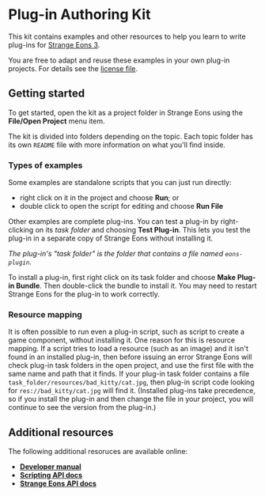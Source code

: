 # Plug-in Authoring Kit
This kit contains examples and other resources to help
you learn to write plug-ins for
[Strange Eons 3](https://strangeeons.cgjennings.ca/).

You are free to adapt and reuse these examples in your
own plug-in projects. For details see the
[license file](LICENSE.md).

## Getting started
To get started, open the kit as a project folder in
Strange Eons using the **File/Open Project** menu item.

The kit is divided into folders depending on the topic.
Each topic folder has its own `README` file with more
information on what you'll find inside.

### Types of examples
Some examples are standalone scripts that you can just
run directly:
 - right click on it in the project and choose **Run**; or
 - double click to open the script for editing and choose **Run File**

Other examples are complete plug-ins. You can test a plug-in
by right-clicking on its *task folder* and choosing
**Test Plug-in**. This lets you test the plug-in in a
separate copy of Strange Eons without installing it.

*The plug-in's "task folder" is the folder that contains
a file named `eons-plugin`.*

To install a plug-in, first right click on its task folder
and choose **Make Plug-in Bundle**. Then double-click the
bundle to install it. You may need to restart Strange Eons
for the plug-in to work correctly.

### Resource mapping
It is often possible to run even a plug-in script, such
as script to create a game component, without installing
it. One reason for this is resource mapping. If a
script tries to load a resource (such as an image) and it
isn't found in an installed plug-in, then before issuing
an error Strange Eons will check plug-in task folders in
the open project, and use the first file with the same name
and path that it finds. If your plug-in task folder contains
a file `task_folder/resources/bad_kitty/cat.jpg`, then
plug-in script code looking for `res://bad_kitty/cat.jpg`
will find it. (Installed plug-ins take precedence, so if
you install the plug-in and then change the file in your
project, you will continue to see the version from the
plug-in.)

## Additional resources
The following additional resoruces are available online:

 - **[Developer manual](https://se3docs.cgjennings.ca/dm-index.html)**
 - **[Scripting API docs](https://se3docs.cgjennings.ca/assets/jsdoc/index.html)**
 - **[Strange Eons API docs](https://se3docs.cgjennings.ca/assets/javadoc/)**